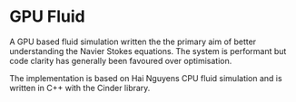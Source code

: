# GPU Fluid

A GPU based fluid simulation written the the primary aim of better understanding the Navier Stokes equations. The system is performant but code clarity has generally been favoured over optimisation. 

The implementation is based on Hai Nguyens CPU fluid simulation and is written in C++ with the Cinder library.
